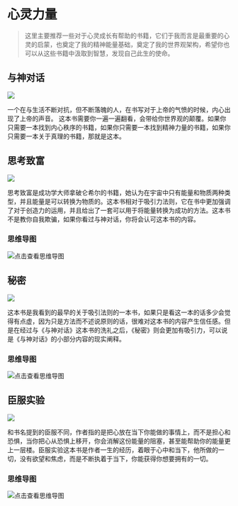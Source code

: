 # 心灵力量
>这里主要推荐一些对于心灵成长有帮助的书籍，它们于我而言是最重要的心灵的启蒙，也奠定了我的精神能量基础，奠定了我的世界观架构，希望你也可以从这些书籍中汲取到智慧，发现自己此生的使命。

## 与神对话
![](asset/TalkWithGod.jpg)

一个在与生活不断对抗，但不断落魄的人，在书写对于上帝的气愤的时候，内心出现了上帝的声音。
这本书需要你一遍一遍翻看，会带给你世界观的颠覆。如果你只需要一本找到内心秩序的书籍，如果你只需要一本找到精神力量的书籍，如果你只需要一本关于真理的书籍，那就是这本。

<!-- ### 观看视频
<iframe height=498 width=510 src="//player.bilibili.com/player.html?aid=931675624&bvid=BV1sM4y1K7fx&cid=371168346&page=1&autoplay=0" scrolling="no" border="0" frameborder="no" framespacing="0" allowfullscreen="true"> </iframe> -->

## 思考致富
![](asset/ThinkAndGrowRich.jpg)

思考致富是成功学大师拿破仑希尔的书籍，她认为在宇宙中只有能量和物质两种类型，并且能量是可以转换为物质的。这本书相对于吸引力法则，它在书中更加强调了对于创造力的运用，并且给出了一套可以用于将能量转换为成功的方法。这本书不是教你自我欺骗，如果你看过与神对话，你将会认可这本书的内容。

### 思维导图
![点击查看思维导图](asset/思考致富.svg)

## 秘密
![](asset/Secret.jpg)

这本书是我看到的最早的关于吸引法则的一本书，如果只是看这一本的话多少会觉得有点虚，因为只是方法而不述说原则的话，很难对这本书的内容产生信任感。但是在经过与《与神对话》这本书的洗礼之后，《秘密》则会更加有吸引力，可以说是《与神对话》的小部分内容的现实阐释。

### 思维导图
![点击查看思维导图](asset/secret.svg)

## 臣服实验
![](asset/Surrender.jpg)

和书名提到的臣服不同，作者指的是把心放在当下你能做的事情上，而不是担心和恐惧，当你把心从恐惧上移开，你会消解这份能量的阻塞，甚至能帮助你的能量更上一层楼。臣服实验这本书是作者一生的经历，着眼于心中和当下，他所做的一切，没有欲望和焦虑，而是不断执着于当下，你能获得你想要拥有的一切。

### 思维导图
![点击查看思维导图](asset/臣服实验.svg)


